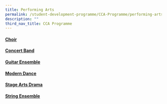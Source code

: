 ```yaml
---
title: Performing Arts
permalink: /student-development-programme/CCA-Programme/performing-arts/
description: ""
third_nav_title: CCA Programme
---
```

#### [Choir](/cca-programme/Performing-Arts/choir/)
#### [Concert Band](/cca-programme/Performing-Arts/concert-band/)
#### [Guitar Ensemble](/cca-programme/Performing-Arts/guitar-ensemble/)
#### [Modern Dance](/cca-programme/Performing-Arts/modern-dance/)
#### [Stage Arts Drama](/cca-programme/Performing-Arts/stage-arts-drama/)
#### [String Ensemble](/cca-programme/Performing-Arts/string-ensemble/)